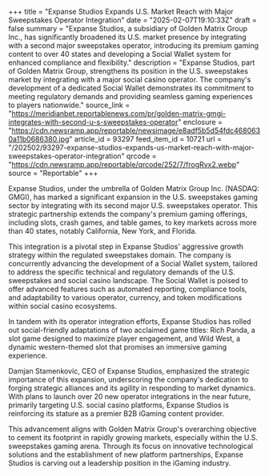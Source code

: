 +++
title = "Expanse Studios Expands U.S. Market Reach with Major Sweepstakes Operator Integration"
date = "2025-02-07T19:10:33Z"
draft = false
summary = "Expanse Studios, a subsidiary of Golden Matrix Group Inc., has significantly broadened its U.S. market presence by integrating with a second major sweepstakes operator, introducing its premium gaming content to over 40 states and developing a Social Wallet system for enhanced compliance and flexibility."
description = "Expanse Studios, part of Golden Matrix Group, strengthens its position in the U.S. sweepstakes market by integrating with a major social casino operator. The company's development of a dedicated Social Wallet demonstrates its commitment to meeting regulatory demands and providing seamless gaming experiences to players nationwide."
source_link = "https://meridianbet.reportablenews.com/pr/golden-matrix-gmgi-integrates-with-second-u-s-sweepstakes-operator"
enclosure = "https://cdn.newsramp.app/reportable/newsimage/e8adf5b5d54fdc4680630a11b0686380.jpg"
article_id = 93297
feed_item_id = 10721
url = "/202502/93297-expanse-studios-expands-us-market-reach-with-major-sweepstakes-operator-integration"
qrcode = "https://cdn.newsramp.app/reportable/qrcode/252/7/frogRvx2.webp"
source = "Reportable"
+++

<p>Expanse Studios, under the umbrella of Golden Matrix Group Inc. (NASDAQ: GMGI), has marked a significant expansion in the U.S. sweepstakes gaming sector by integrating with its second major U.S. sweepstakes operator. This strategic partnership extends the company's premium gaming offerings, including slots, crash games, and table games, to key markets across more than 40 states, notably California, New York, and Florida.</p><p>This integration is a pivotal step in Expanse Studios' aggressive growth strategy within the regulated sweepstakes domain. The company is concurrently advancing the development of a Social Wallet system, tailored to address the specific technical and regulatory demands of the U.S. sweepstakes and social casino landscape. The Social Wallet is poised to offer advanced features such as automated reporting, compliance tools, and adaptability to various operator, currency, and token modifications within social casino ecosystems.</p><p>In tandem with its operator integration efforts, Expanse Studios has rolled out social-friendly adaptations of two acclaimed game titles: Rich Panda, a slot game designed to maximize player engagement, and Wild West, a dynamic western-themed slot that promises an immersive gaming experience.</p><p>Damjan Stamenkovic, CEO of Expanse Studios, emphasized the strategic importance of this expansion, underscoring the company's dedication to forging strategic alliances and its agility in responding to market dynamics. With plans to launch over 20 new operator integrations in the near future, primarily targeting U.S. social casino platforms, Expanse Studios is reinforcing its stature as a premier B2B iGaming content provider.</p><p>This advancement aligns with Golden Matrix Group's overarching objective to cement its footprint in rapidly growing markets, especially within the U.S. sweepstakes gaming arena. Through its focus on innovative technological solutions and the establishment of new platform partnerships, Expanse Studios is carving out a leadership position in the iGaming industry.</p>